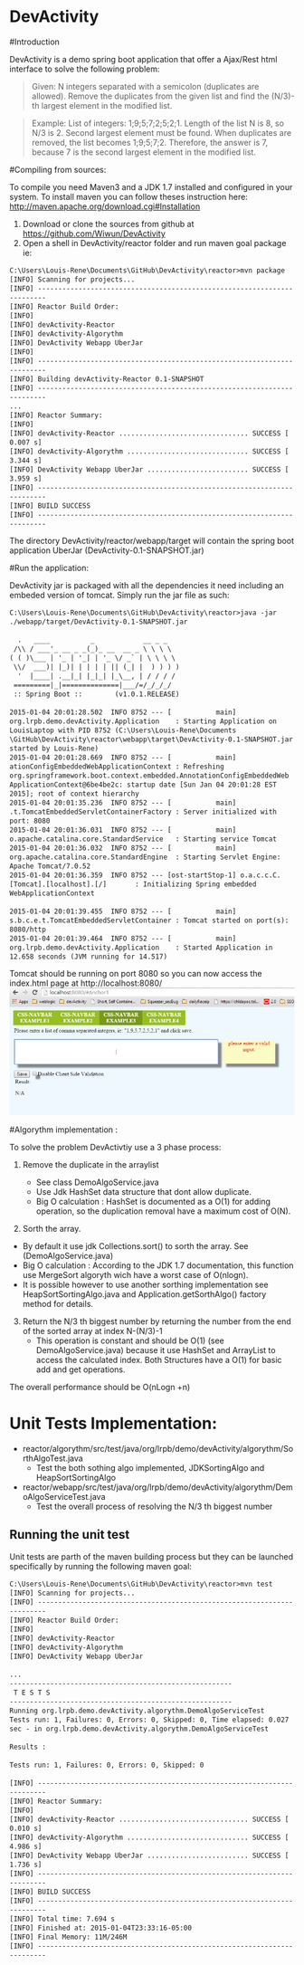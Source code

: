 DevActivity
===========

#Introduction

DevActivity is a demo spring boot application that offer a Ajax/Rest html interface to solve the following problem:

>Given: N integers separated with a semicolon (duplicates are allowed). 
>Remove the duplicates from the given list and find the (N/3)-th largest element in the modified list. 

>Example: 
>List of integers: 1;9;5;7;2;5;2;1.
>Length of the list N is 8, so N/3 is 2. Second largest element must be found. When duplicates are removed, 
>the list becomes 1;9;5;7;2. Therefore, the answer is 7, because 7 is the second largest element in the 
>modified list.

#Compiling from sources:

To compile you need Maven3 and a JDK 1.7 installed and configured in your system.
To install maven you can follow theses instruction here:  http://maven.apache.org/download.cgi#Installation

1. Download or clone the sources from github at https://github.com/Wiwun/DevActivity
2. Open a shell in DevActivity/reactor folder  and run maven goal package ie:

```
C:\Users\Louis-Rene\Documents\GitHub\DevActivity\reactor>mvn package
[INFO] Scanning for projects...
[INFO] ------------------------------------------------------------------------
[INFO] Reactor Build Order:
[INFO]
[INFO] devActivity-Reactor
[INFO] devActivity-Algorythm
[INFO] DevActivity Webapp UberJar
[INFO]
[INFO] ------------------------------------------------------------------------
[INFO] Building devActivity-Reactor 0.1-SNAPSHOT
[INFO] ------------------------------------------------------------------------
...
[INFO] Reactor Summary:
[INFO]
[INFO] devActivity-Reactor ................................ SUCCESS [  0.007 s]
[INFO] devActivity-Algorythm .............................. SUCCESS [  3.344 s]
[INFO] DevActivity Webapp UberJar ......................... SUCCESS [  3.959 s]
[INFO] ------------------------------------------------------------------------
[INFO] BUILD SUCCESS
[INFO] ------------------------------------------------------------------------

```

The directory DevActivity/reactor/webapp/target will contain the spring boot application UberJar (DevActivity-0.1-SNAPSHOT.jar)

#Run the application:

DevActivity jar is packaged with all the dependencies it need including an embeded version of tomcat.
Simply run the jar file as such:

```
C:\Users\Louis-Rene\Documents\GitHub\DevActivity\reactor>java -jar ./webapp/target/DevActivity-0.1-SNAPSHOT.jar

  .   ____          _            __ _ _
 /\\ / ___'_ __ _ _(_)_ __  __ _ \ \ \ \
( ( )\___ | '_ | '_| | '_ \/ _` | \ \ \ \
 \\/  ___)| |_)| | | | | || (_| |  ) ) ) )
  '  |____| .__|_| |_|_| |_\__, | / / / /
 =========|_|==============|___/=/_/_/_/
 :: Spring Boot ::        (v1.0.1.RELEASE)

2015-01-04 20:01:28.502  INFO 8752 --- [           main] org.lrpb.demo.devActivity.Application    : Starting Application on LouisLaptop with PID 8752 (C:\Users\Louis-Rene\Documents
\GitHub\DevActivity\reactor\webapp\target\DevActivity-0.1-SNAPSHOT.jar started by Louis-Rene)
2015-01-04 20:01:28.669  INFO 8752 --- [           main] ationConfigEmbeddedWebApplicationContext : Refreshing org.springframework.boot.context.embedded.AnnotationConfigEmbeddedWeb
ApplicationContext@6be4be2c: startup date [Sun Jan 04 20:01:28 EST 2015]; root of context hierarchy
2015-01-04 20:01:35.236  INFO 8752 --- [           main] .t.TomcatEmbeddedServletContainerFactory : Server initialized with port: 8080
2015-01-04 20:01:36.031  INFO 8752 --- [           main] o.apache.catalina.core.StandardService   : Starting service Tomcat
2015-01-04 20:01:36.032  INFO 8752 --- [           main] org.apache.catalina.core.StandardEngine  : Starting Servlet Engine: Apache Tomcat/7.0.52
2015-01-04 20:01:36.359  INFO 8752 --- [ost-startStop-1] o.a.c.c.C.[Tomcat].[localhost].[/]       : Initializing Spring embedded WebApplicationContext

2015-01-04 20:01:39.455  INFO 8752 --- [           main] s.b.c.e.t.TomcatEmbeddedServletContainer : Tomcat started on port(s): 8080/http
2015-01-04 20:01:39.464  INFO 8752 --- [           main] org.lrpb.demo.devActivity.Application    : Started Application in 12.658 seconds (JVM running for 14.517)
```

Tomcat should be running on port 8080 so you can now access the index.html page at http://localhost:8080/
![DevActivity-Screenshot](doc/images/Screenshot.jpg)


#Algorythm implementation :

To solve the problem DevActivtiy use a 3 phase process:

1. Remove the duplicate in the arraylist
   * See class DemoAlgoService.java
   * Use Jdk HashSet data structure that dont allow duplicate.
   * Big O calculation : HashSet is documented as a O(1) for adding operation, so the duplication removal have a maximum cost of O(N).

2. Sorth the array. 
  * By default it use jdk Collections.sort() to sorth the array. See (DemoAlgoService.java)
  * Big O calculation : According to the JDK 1.7 documentation, this function use MergeSort algoryth wich have a worst case of O(nlogn).
  * It is possible however to use another sorthing implementation see HeapSortSortingAlgo.java and Application.getSorthAlgo() factory method for details.

3. Return the N/3 th biggest number by returning the number from the end of the sorted array at index N-(N/3)-1
   * This operation is constant and should be O(1) (see DemoAlgoService.java) because it use HashSet and ArrayList to access the calculated index. Both Structures have a O(1) for basic add and get operations.
   
The overall performance should be O(nLogn +n)

# Unit Tests Implementation:
* reactor/algorythm/src/test/java/org/lrpb/demo/devActivity/algorythm/SorthAlgoTest.java
    * Test the both sothing algo implemented, JDKSortingAlgo and HeapSortSortingAlgo
* reactor/webapp/src/test/java/org/lrpb/demo/devActivity/algorythm/DemoAlgoServiceTest.java
    * Test the overall process of resolving the N/3 th biggest number
## Running the unit test
Unit tests are parth of the maven building process but they can be launched specifically by running the following maven goal:

```
C:\Users\Louis-Rene\Documents\GitHub\DevActivity\reactor>mvn test
[INFO] Scanning for projects...
[INFO] ------------------------------------------------------------------------
[INFO] Reactor Build Order:
[INFO]
[INFO] devActivity-Reactor
[INFO] devActivity-Algorythm
[INFO] DevActivity Webapp UberJar

...
-------------------------------------------------------
 T E S T S
-------------------------------------------------------
Running org.lrpb.demo.devActivity.algorythm.DemoAlgoServiceTest
Tests run: 1, Failures: 0, Errors: 0, Skipped: 0, Time elapsed: 0.027 sec - in org.lrpb.demo.devActivity.algorythm.DemoAlgoServiceTest

Results :

Tests run: 1, Failures: 0, Errors: 0, Skipped: 0

[INFO] ------------------------------------------------------------------------
[INFO] Reactor Summary:
[INFO]
[INFO] devActivity-Reactor ................................ SUCCESS [  0.010 s]
[INFO] devActivity-Algorythm .............................. SUCCESS [  4.986 s]
[INFO] DevActivity Webapp UberJar ......................... SUCCESS [  1.736 s]
[INFO] ------------------------------------------------------------------------
[INFO] BUILD SUCCESS
[INFO] ------------------------------------------------------------------------
[INFO] Total time: 7.694 s
[INFO] Finished at: 2015-01-04T23:33:16-05:00
[INFO] Final Memory: 11M/246M
[INFO] ------------------------------------------------------------------------
```



